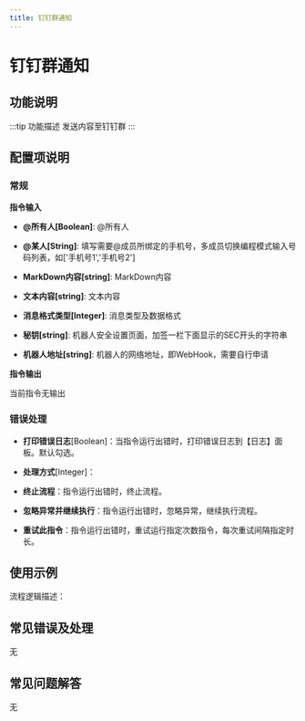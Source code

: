 ```yaml
---
title: 钉钉群通知
---
```


# 钉钉群通知

## 功能说明

:::tip 功能描述
发送内容至钉钉群
:::

## 配置项说明

### 常规

**指令输入**

- **@所有人[Boolean]**: @所有人

- **@某人[String]**: 填写需要@成员所绑定的手机号，多成员切换编程模式输入号码列表，如['手机号1','手机号2']

- **MarkDown内容[string]**: MarkDown内容

- **文本内容[string]**: 文本内容

- **消息格式类型[Integer]**: 消息类型及数据格式

- **秘钥[string]**: 机器人安全设置页面，加签一栏下面显示的SEC开头的字符串

- **机器人地址[string]**: 机器人的网络地址，即WebHook，需要自行申请


**指令输出**

当前指令无输出

### 错误处理

- **打印错误日志**[Boolean]：当指令运行出错时，打印错误日志到【日志】面板。默认勾选。

- **处理方式**[Integer]：

 - **终止流程**：指令运行出错时，终止流程。

 - **忽略异常并继续执行**：指令运行出错时，忽略异常，继续执行流程。

 - **重试此指令**：指令运行出错时，重试运行指定次数指令，每次重试间隔指定时长。

## 使用示例

流程逻辑描述：

## 常见错误及处理

无

## 常见问题解答

无

